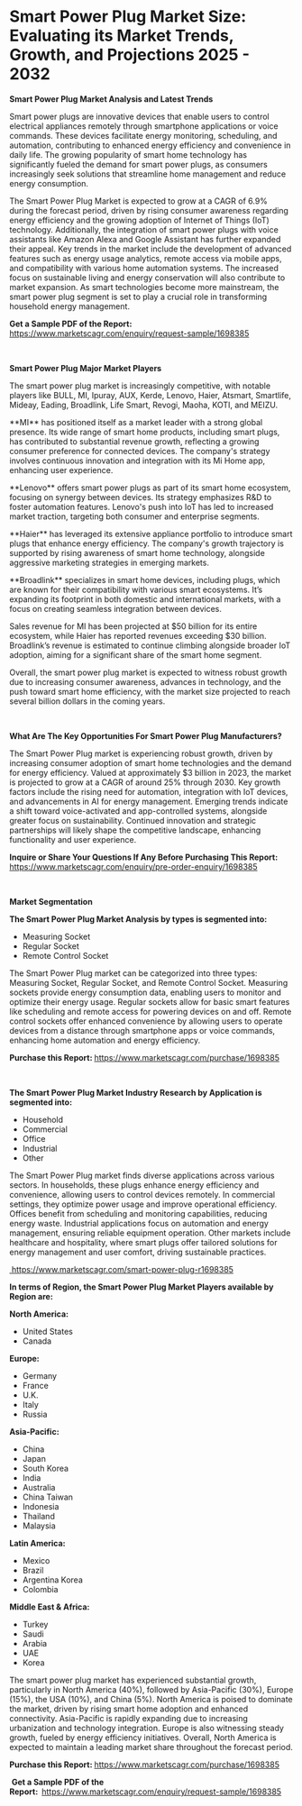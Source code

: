 <p><h1>Smart Power Plug Market Size: Evaluating its Market Trends, Growth, and Projections 2025 - 2032</h1></p><p><strong>Smart Power Plug Market Analysis and Latest Trends</strong></p>
<p><p>Smart power plugs are innovative devices that enable users to control electrical appliances remotely through smartphone applications or voice commands. These devices facilitate energy monitoring, scheduling, and automation, contributing to enhanced energy efficiency and convenience in daily life. The growing popularity of smart home technology has significantly fueled the demand for smart power plugs, as consumers increasingly seek solutions that streamline home management and reduce energy consumption.</p><p>The Smart Power Plug Market is expected to grow at a CAGR of 6.9% during the forecast period, driven by rising consumer awareness regarding energy efficiency and the growing adoption of Internet of Things (IoT) technology. Additionally, the integration of smart power plugs with voice assistants like Amazon Alexa and Google Assistant has further expanded their appeal. Key trends in the market include the development of advanced features such as energy usage analytics, remote access via mobile apps, and compatibility with various home automation systems. The increased focus on sustainable living and energy conservation will also contribute to market expansion. As smart technologies become more mainstream, the smart power plug segment is set to play a crucial role in transforming household energy management.</p></p>
<p><strong>Get a Sample PDF of the Report:&nbsp;</strong> <a href="https://www.marketscagr.com/enquiry/request-sample/1698385?utm_campaign=3585&utm_medium=2&utm_source=Github&utm_content=ia&utm_term=16042025&utm_id=smart-power-plug">https://www.marketscagr.com/enquiry/request-sample/1698385</a></p>
<p>&nbsp;</p>
<p><strong>Smart Power Plug Major Market Players</strong></p>
<p><p>The smart power plug market is increasingly competitive, with notable players like BULL, MI, Ipuray, AUX, Kerde, Lenovo, Haier, Atsmart, Smartlife, Mideay, Eading, Broadlink, Life Smart, Revogi, Maoha, KOTI, and MEIZU. </p><p>**MI** has positioned itself as a market leader with a strong global presence. Its wide range of smart home products, including smart plugs, has contributed to substantial revenue growth, reflecting a growing consumer preference for connected devices. The company's strategy involves continuous innovation and integration with its Mi Home app, enhancing user experience. </p><p>**Lenovo** offers smart power plugs as part of its smart home ecosystem, focusing on synergy between devices. Its strategy emphasizes R&D to foster automation features. Lenovo's push into IoT has led to increased market traction, targeting both consumer and enterprise segments.</p><p>**Haier** has leveraged its extensive appliance portfolio to introduce smart plugs that enhance energy efficiency. The company's growth trajectory is supported by rising awareness of smart home technology, alongside aggressive marketing strategies in emerging markets.</p><p>**Broadlink** specializes in smart home devices, including plugs, which are known for their compatibility with various smart ecosystems. It’s expanding its footprint in both domestic and international markets, with a focus on creating seamless integration between devices.</p><p>Sales revenue for MI has been projected at $50 billion for its entire ecosystem, while Haier has reported revenues exceeding $30 billion. Broadlink’s revenue is estimated to continue climbing alongside broader IoT adoption, aiming for a significant share of the smart home segment. </p><p>Overall, the smart power plug market is expected to witness robust growth due to increasing consumer awareness, advances in technology, and the push toward smart home efficiency, with the market size projected to reach several billion dollars in the coming years.</p></p>
<p>&nbsp;</p>
<p><strong>What Are The Key Opportunities For Smart Power Plug Manufacturers?</strong></p>
<p><p>The Smart Power Plug market is experiencing robust growth, driven by increasing consumer adoption of smart home technologies and the demand for energy efficiency. Valued at approximately $3 billion in 2023, the market is projected to grow at a CAGR of around 25% through 2030. Key growth factors include the rising need for automation, integration with IoT devices, and advancements in AI for energy management. Emerging trends indicate a shift toward voice-activated and app-controlled systems, alongside greater focus on sustainability. Continued innovation and strategic partnerships will likely shape the competitive landscape, enhancing functionality and user experience.</p></p>
<p><strong>Inquire or Share Your Questions If Any Before Purchasing This Report:</strong> <a href="https://www.marketscagr.com/enquiry/pre-order-enquiry/1698385?utm_campaign=3585&utm_medium=2&utm_source=Github&utm_content=ia&utm_term=16042025&utm_id=smart-power-plug">https://www.marketscagr.com/enquiry/pre-order-enquiry/1698385</a></p>
<p>&nbsp;</p>
<p><strong>Market Segmentation</strong></p>
<p><strong>The Smart Power Plug Market Analysis by types is segmented into:</strong></p>
<p><ul><li>Measuring Socket</li><li>Regular Socket</li><li>Remote Control Socket</li></ul></p>
<p><p>The Smart Power Plug market can be categorized into three types: Measuring Socket, Regular Socket, and Remote Control Socket. Measuring sockets provide energy consumption data, enabling users to monitor and optimize their energy usage. Regular sockets allow for basic smart features like scheduling and remote access for powering devices on and off. Remote control sockets offer enhanced convenience by allowing users to operate devices from a distance through smartphone apps or voice commands, enhancing home automation and energy efficiency.</p></p>
<p><strong>Purchase this Report:&nbsp;</strong><a href="https://www.marketscagr.com/purchase/1698385?utm_campaign=3585&utm_medium=2&utm_source=Github&utm_content=ia&utm_term=16042025&utm_id=smart-power-plug">https://www.marketscagr.com/purchase/1698385</a></p>
<p>&nbsp;</p>
<p><strong>The Smart Power Plug Market Industry Research by Application is segmented into:</strong></p>
<p><ul><li>Household</li><li>Commercial</li><li>Office</li><li>Industrial</li><li>Other</li></ul></p>
<p><p>The Smart Power Plug market finds diverse applications across various sectors. In households, these plugs enhance energy efficiency and convenience, allowing users to control devices remotely. In commercial settings, they optimize power usage and improve operational efficiency. Offices benefit from scheduling and monitoring capabilities, reducing energy waste. Industrial applications focus on automation and energy management, ensuring reliable equipment operation. Other markets include healthcare and hospitality, where smart plugs offer tailored solutions for energy management and user comfort, driving sustainable practices.</p></p>
<p><a href="https://www.marketscagr.com/smart-power-plug-r1698385?utm_campaign=3585&utm_medium=2&utm_source=Github&utm_content=ia&utm_term=16042025&utm_id=smart-power-plug">&nbsp;https://www.marketscagr.com/smart-power-plug-r1698385</a></p>
<p><strong>In terms of Region, the Smart Power Plug Market Players available by Region are:</strong></p>
<p>
    <p> <strong> North America: </strong>
        <ul>
            <li>United States</li>
            <li>Canada</li>
        </ul>
        </p> 
    <p> <strong> Europe: </strong>
        <ul>
            <li>Germany</li>
            <li>France</li>
            <li>U.K.</li>
            <li>Italy</li>
            <li>Russia</li>
        </ul>
        </p> 
    <p> <strong> Asia-Pacific: </strong>
        <ul>
            <li>China</li>
            <li>Japan</li>
            <li>South Korea</li>
            <li>India</li>
            <li>Australia</li>
            <li>China Taiwan</li>
            <li>Indonesia</li>
            <li>Thailand</li>
            <li>Malaysia</li>
        </ul>
        </p> 
    <p> <strong> Latin America: </strong>
        <ul>
            <li>Mexico</li>
            <li>Brazil</li>
            <li>Argentina Korea</li>
            <li>Colombia</li>
        </ul>
        </p> 
    <p> <strong> Middle East & Africa: </strong>
        <ul>
            <li>Turkey</li>
            <li>Saudi</li>
            <li>Arabia</li>
            <li>UAE</li>
            <li>Korea</li>
        </ul>
    </p>
    </p>
<p><p>The smart power plug market has experienced substantial growth, particularly in North America (40%), followed by Asia-Pacific (30%), Europe (15%), the USA (10%), and China (5%). North America is poised to dominate the market, driven by rising smart home adoption and enhanced connectivity. Asia-Pacific is rapidly expanding due to increasing urbanization and technology integration. Europe is also witnessing steady growth, fueled by energy efficiency initiatives. Overall, North America is expected to maintain a leading market share throughout the forecast period.</p></p>
<p><strong>Purchase this Report: </strong><a href="https://www.marketscagr.com/purchase/1698385?utm_campaign=3585&utm_medium=2&utm_source=Github&utm_content=ia&utm_term=16042025&utm_id=smart-power-plug">https://www.marketscagr.com/purchase/1698385</a></p>
<p>&nbsp;<strong>Get a Sample PDF of the Report:&nbsp;&nbsp;</strong><a href="https://www.marketscagr.com/enquiry/request-sample/1698385?utm_campaign=3585&utm_medium=2&utm_source=Github&utm_content=ia&utm_term=16042025&utm_id=smart-power-plug">https://www.marketscagr.com/enquiry/request-sample/1698385</a></p>
<p><strong></strong></p>
<p><p></p><p></p><p></p></p>